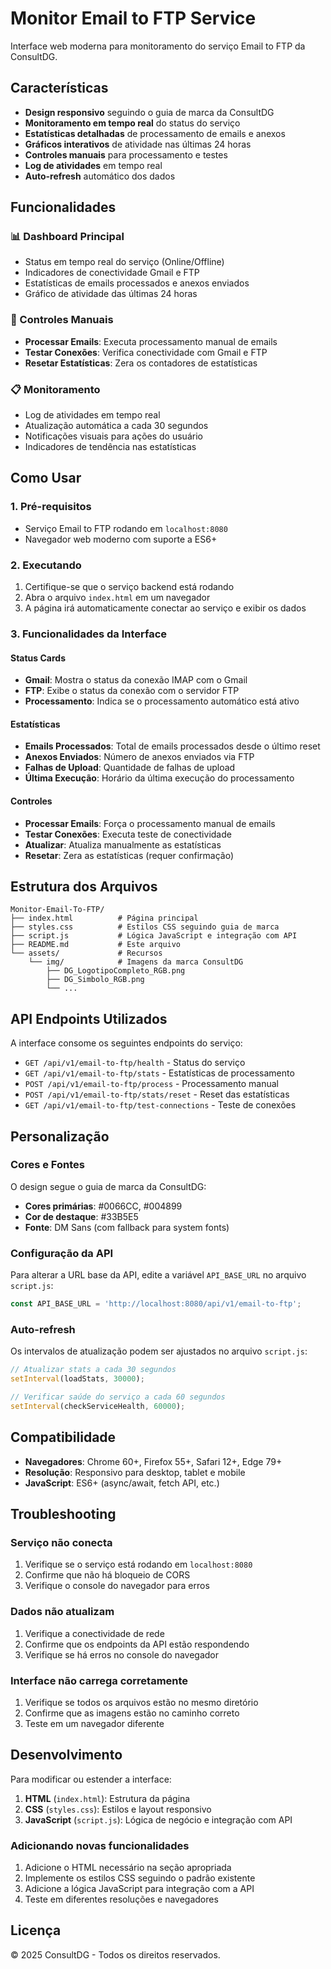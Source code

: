 # Monitor Email to FTP Service

Interface web moderna para monitoramento do serviço Email to FTP da ConsultDG.

## Características

- **Design responsivo** seguindo o guia de marca da ConsultDG
- **Monitoramento em tempo real** do status do serviço
- **Estatísticas detalhadas** de processamento de emails e anexos
- **Gráficos interativos** de atividade nas últimas 24 horas
- **Controles manuais** para processamento e testes
- **Log de atividades** em tempo real
- **Auto-refresh** automático dos dados

## Funcionalidades

### 📊 Dashboard Principal
- Status em tempo real do serviço (Online/Offline)
- Indicadores de conectividade Gmail e FTP
- Estatísticas de emails processados e anexos enviados
- Gráfico de atividade das últimas 24 horas

### 🔧 Controles Manuais
- **Processar Emails**: Executa processamento manual de emails
- **Testar Conexões**: Verifica conectividade com Gmail e FTP
- **Resetar Estatísticas**: Zera os contadores de estatísticas

### 📋 Monitoramento
- Log de atividades em tempo real
- Atualização automática a cada 30 segundos
- Notificações visuais para ações do usuário
- Indicadores de tendência nas estatísticas

## Como Usar

### 1. Pré-requisitos
- Serviço Email to FTP rodando em `localhost:8080`
- Navegador web moderno com suporte a ES6+

### 2. Executando
1. Certifique-se que o serviço backend está rodando
2. Abra o arquivo `index.html` em um navegador
3. A página irá automaticamente conectar ao serviço e exibir os dados

### 3. Funcionalidades da Interface

#### Status Cards
- **Gmail**: Mostra o status da conexão IMAP com o Gmail
- **FTP**: Exibe o status da conexão com o servidor FTP  
- **Processamento**: Indica se o processamento automático está ativo

#### Estatísticas
- **Emails Processados**: Total de emails processados desde o último reset
- **Anexos Enviados**: Número de anexos enviados via FTP
- **Falhas de Upload**: Quantidade de falhas de upload
- **Última Execução**: Horário da última execução do processamento

#### Controles
- **Processar Emails**: Força o processamento manual de emails
- **Testar Conexões**: Executa teste de conectividade
- **Atualizar**: Atualiza manualmente as estatísticas
- **Resetar**: Zera as estatísticas (requer confirmação)

## Estrutura dos Arquivos

```
Monitor-Email-To-FTP/
├── index.html          # Página principal
├── styles.css          # Estilos CSS seguindo guia de marca
├── script.js           # Lógica JavaScript e integração com API
├── README.md           # Este arquivo
└── assets/             # Recursos
    └── img/            # Imagens da marca ConsultDG
        ├── DG_LogotipoCompleto_RGB.png
        ├── DG_Simbolo_RGB.png
        └── ...
```

## API Endpoints Utilizados

A interface consome os seguintes endpoints do serviço:

- `GET /api/v1/email-to-ftp/health` - Status do serviço
- `GET /api/v1/email-to-ftp/stats` - Estatísticas de processamento
- `POST /api/v1/email-to-ftp/process` - Processamento manual
- `POST /api/v1/email-to-ftp/stats/reset` - Reset das estatísticas
- `GET /api/v1/email-to-ftp/test-connections` - Teste de conexões

## Personalização

### Cores e Fontes
O design segue o guia de marca da ConsultDG:
- **Cores primárias**: #0066CC, #004899
- **Cor de destaque**: #33B5E5
- **Fonte**: DM Sans (com fallback para system fonts)

### Configuração da API
Para alterar a URL base da API, edite a variável `API_BASE_URL` no arquivo `script.js`:

```javascript
const API_BASE_URL = 'http://localhost:8080/api/v1/email-to-ftp';
```

### Auto-refresh
Os intervalos de atualização podem ser ajustados no arquivo `script.js`:

```javascript
// Atualizar stats a cada 30 segundos
setInterval(loadStats, 30000);

// Verificar saúde do serviço a cada 60 segundos  
setInterval(checkServiceHealth, 60000);
```

## Compatibilidade

- **Navegadores**: Chrome 60+, Firefox 55+, Safari 12+, Edge 79+
- **Resolução**: Responsivo para desktop, tablet e mobile
- **JavaScript**: ES6+ (async/await, fetch API, etc.)

## Troubleshooting

### Serviço não conecta
1. Verifique se o serviço está rodando em `localhost:8080`
2. Confirme que não há bloqueio de CORS
3. Verifique o console do navegador para erros

### Dados não atualizam
1. Verifique a conectividade de rede
2. Confirme que os endpoints da API estão respondendo
3. Verifique se há erros no console do navegador

### Interface não carrega corretamente
1. Verifique se todos os arquivos estão no mesmo diretório
2. Confirme que as imagens estão no caminho correto
3. Teste em um navegador diferente

## Desenvolvimento

Para modificar ou estender a interface:

1. **HTML** (`index.html`): Estrutura da página
2. **CSS** (`styles.css`): Estilos e layout responsivo  
3. **JavaScript** (`script.js`): Lógica de negócio e integração com API

### Adicionando novas funcionalidades
1. Adicione o HTML necessário na seção apropriada
2. Implemente os estilos CSS seguindo o padrão existente
3. Adicione a lógica JavaScript para integração com a API
4. Teste em diferentes resoluções e navegadores

## Licença

© 2025 ConsultDG - Todos os direitos reservados.
